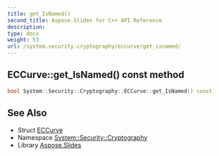 ```yaml
---
title: get_IsNamed()
second_title: Aspose.Slides for C++ API Reference
description: 
type: docs
weight: 53
url: /system.security.cryptography/eccurve/get_isnamed/
---
```

## ECCurve::get_IsNamed() const method




```cpp
bool System::Security::Cryptography::ECCurve::get_IsNamed() const
```

## See Also

* Struct [ECCurve](../)
* Namespace [System::Security::Cryptography](../../)
* Library [Aspose.Slides](../../../)